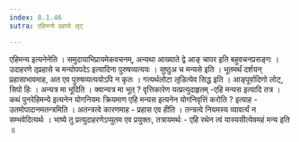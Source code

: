 ```yaml
---
index: 8.1.46
sutra: एहिमन्ये प्रहासे लृट्

---
```

 एहिमन्य इत्यनेनेति । समुदायाभिप्रायमेकवचनम्, अन्यथा आख्याते द्वे आङ् चापर इति बहुवचनप्रसङ्गः । उदाहरणे ठ्प्रहासे च मन्योपपदेऽ इत्यादिना पुरुषव्यत्ययः । सुष्ठुअ च मन्यसे इति । भूतमर्थं दर्शयन् प्रहासाभावमाह, अत एव पुरुषव्यत्ययोऽपि न कृतः । गत्यर्थलोटा लृडित्येव सिद्ध इति । आङ्पूर्वादिणो लोट्, सिपो हिः । अन्यत्र मा भूदिति । क्वान्यत्र मा भूत् ? वृत्तिकारेण यत्प्रत्युदाहृतम् -एहि मन्यस इत्यादि तत्र । कथं पुनरेहिमन्ये इत्यनेन योगनियमः क्रियमाण एहि मन्यस इत्यनेन योगनिवृत्तिं करोति ? इत्याह - उतमोपादानमतन्त्रमिति । अतन्त्रत्वे कारणमाह - प्रहास एव हीति । तन्त्रत्वे नियमस्य व्यावर्त्यं न सम्भवेदित्यर्थः । भाष्ये तु प्रत्युदाहरणेऽप्युतम एव प्रयुक्तः, तत्रायमर्थः - एहि रथेन त्वं यास्यसीत्येवमहं मन्य इति ॥